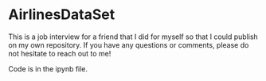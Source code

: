 # AirlinesDataSet

This is a job interview for a friend that I did for myself so that I could publish on my own repository. If you have any questions or comments, please do not hesitate to reach out to me!

Code is in the ipynb file.
